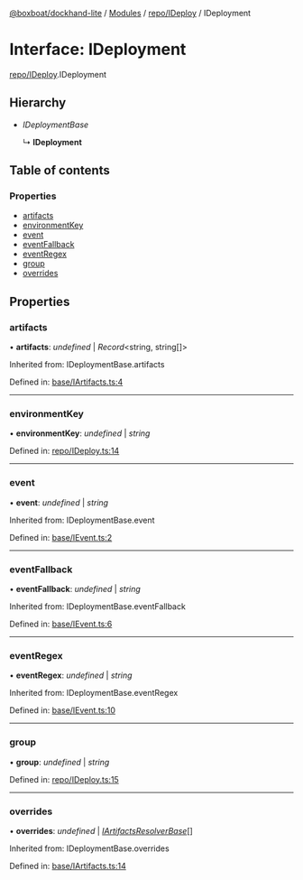 [@boxboat/dockhand-lite](../README.md) / [Modules](../modules.md) / [repo/IDeploy](../modules/repo_ideploy.md) / IDeployment

# Interface: IDeployment

[repo/IDeploy](../modules/repo_ideploy.md).IDeployment

## Hierarchy

* *IDeploymentBase*

  ↳ **IDeployment**

## Table of contents

### Properties

- [artifacts](repo_ideploy.ideployment.md#artifacts)
- [environmentKey](repo_ideploy.ideployment.md#environmentkey)
- [event](repo_ideploy.ideployment.md#event)
- [eventFallback](repo_ideploy.ideployment.md#eventfallback)
- [eventRegex](repo_ideploy.ideployment.md#eventregex)
- [group](repo_ideploy.ideployment.md#group)
- [overrides](repo_ideploy.ideployment.md#overrides)

## Properties

### artifacts

• **artifacts**: *undefined* \| *Record*<string, string[]\>

Inherited from: IDeploymentBase.artifacts

Defined in: [base/IArtifacts.ts:4](https://github.com/boxboat/dockhand-lite/blob/cfc9e3a/src/spec/base/IArtifacts.ts#L4)

___

### environmentKey

• **environmentKey**: *undefined* \| *string*

Defined in: [repo/IDeploy.ts:14](https://github.com/boxboat/dockhand-lite/blob/cfc9e3a/src/spec/repo/IDeploy.ts#L14)

___

### event

• **event**: *undefined* \| *string*

Inherited from: IDeploymentBase.event

Defined in: [base/IEvent.ts:2](https://github.com/boxboat/dockhand-lite/blob/cfc9e3a/src/spec/base/IEvent.ts#L2)

___

### eventFallback

• **eventFallback**: *undefined* \| *string*

Inherited from: IDeploymentBase.eventFallback

Defined in: [base/IEvent.ts:6](https://github.com/boxboat/dockhand-lite/blob/cfc9e3a/src/spec/base/IEvent.ts#L6)

___

### eventRegex

• **eventRegex**: *undefined* \| *string*

Inherited from: IDeploymentBase.eventRegex

Defined in: [base/IEvent.ts:10](https://github.com/boxboat/dockhand-lite/blob/cfc9e3a/src/spec/base/IEvent.ts#L10)

___

### group

• **group**: *undefined* \| *string*

Defined in: [repo/IDeploy.ts:15](https://github.com/boxboat/dockhand-lite/blob/cfc9e3a/src/spec/repo/IDeploy.ts#L15)

___

### overrides

• **overrides**: *undefined* \| [*IArtifactsResolverBase*](../modules/base_iartifacts.md#iartifactsresolverbase)[]

Inherited from: IDeploymentBase.overrides

Defined in: [base/IArtifacts.ts:14](https://github.com/boxboat/dockhand-lite/blob/cfc9e3a/src/spec/base/IArtifacts.ts#L14)
